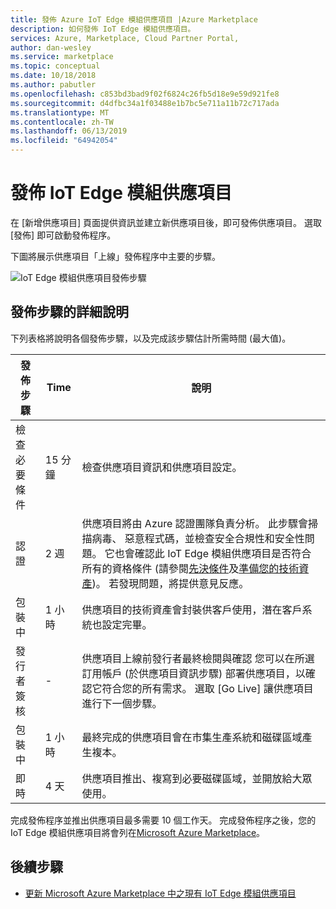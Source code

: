 ```yaml
---
title: 發佈 Azure IoT Edge 模組供應項目 |Azure Marketplace
description: 如何發佈 IoT Edge 模組供應項目。
services: Azure, Marketplace, Cloud Partner Portal,
author: dan-wesley
ms.service: marketplace
ms.topic: conceptual
ms.date: 10/18/2018
ms.author: pabutler
ms.openlocfilehash: c853bd3bad9f02f6824c26fb5d18e9e59d921fe8
ms.sourcegitcommit: d4dfbc34a1f03488e1b7bc5e711a11b72c717ada
ms.translationtype: MT
ms.contentlocale: zh-TW
ms.lasthandoff: 06/13/2019
ms.locfileid: "64942054"
---
```

# <a name="publish-iot-edge-module-offer"></a>發佈 IoT Edge 模組供應項目

 在 [新增供應項目]  頁面提供資訊並建立新供應項目後，即可發佈供應項目。 選取 [發佈]  即可啟動發佈程序。

下圖將展示供應項目「上線」發佈程序中主要的步驟。

![IoT Edge 模組供應項目發佈步驟](./media/iot-edge-module-publishing-steps.png)

## <a name="detailed-description-of-publishing-steps"></a>發佈步驟的詳細說明

下列表格將說明各個發佈步驟，以及完成該步驟估計所需時間 (最大值)。
<!-- P2: we need to tell them that if an offer seems stuck in a step, to know that they should file a support ticket (link to support ticket doc) -->


|  **發佈步驟**           | <bpt id="p1">**</bpt>Time<ept id="p1">**</ept>    | **說明**                                                            |
|  -------------------           | --------    | ---------------                                                            |
| 檢查必要條件         | 15 分鐘   | 檢查供應項目資訊和供應項目設定。                        |
| 認證                  | 2 週 | 供應項目將由 Azure 認證團隊負責分析。 此步驟會掃描病毒、 惡意程式碼，並檢查安全合規性和安全性問題。 它也會確認此 IoT Edge 模組供應項目是否符合所有的資格條件 (請參閱[先決條件](./cpp-prerequisites.md)及[準備您的技術資產](./cpp-create-technical-assets.md))。 若發現問題，將提供意見反應。 |
| 包裝中 | 1 小時  | 供應項目的技術資產會封裝供客戶使用，潛在客戶系統也設定完畢。 |
|  發行者簽核             |  -        | 供應項目上線前發行者最終檢閱與確認 您可以在所選訂用帳戶 (於供應項目資訊步驟) 部署供應項目，以確認它符合您的所有需求。  選取 [Go Live]  讓供應項目進行下一個步驟。 |
| 包裝中                 | 1 小時 | 最終完成的供應項目會在市集生產系統和磁碟區域產生複本。 | 
| 即時                           | 4 天 |供應項目推出、複寫到必要磁碟區域，並開放給大眾使用。 |

完成發佈程序並推出供應項目最多需要 10 個工作天。 完成發佈程序之後，您的 IoT Edge 模組供應項目將會列在[Microsoft Azure Marketplace](https://azuremarketplace.microsoft.com/marketplace/apps/category/internet-of-things?page=1&subcategories=iot-edge-modules)。

## <a name="next-steps"></a>後續步驟

- [更新 Microsoft Azure Marketplace 中之現有 IoT Edge 模組供應項目](./cpp-update-existing-offer.md)
